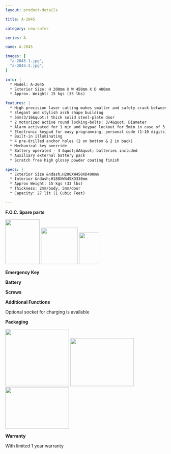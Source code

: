 ```yaml
---
layout: product-details

title: A-2045

category: new-safes

series: A

name: A-2045

images: [
  "a-2045-1.jpg",
  "a-2045-2.jpg",
]

info: |
  * Model: A-2045
  * Exterior Size: H 200mm X W 450mm X D 400mm
  * Approx. Weight: 15 kgs (33 lbs)

features: |
  * High precision laser cutting makes smaller and safety crack between door and door jamb
  * Elegant and stylish arch shape building
  * 5mm(3/16&quot;) thick solid steel-plate door 
  * 2 motorized active round locking-bolts: 3/4&quot; Diameter
  * Alarm activated for 1 min and keypad lockout for 5min in case of 3 times wrong try
  * Electronic keypad for easy programming, personal code (1-10 digits),manager code (1-10 digits)
  * Built-in illuminating
  * 4 pre-drilled anchor holes (2 on bottom & 2 in back)
  * Mechanical key override
  * Battery operated - 4 &quot;AA&quot; batteries included
  * Auxiliary external battery pack
  * Scratch free high glossy powder coating finish

specs: |
  * Exterior Size &ndash;H200XW450XD400mm
  * Interior &ndash;H188XW445XD330mm
  * Approx Weight: 15 kgs (33 lbs)
  * Thickness: 2mm/body, 5mm/door
  * Capacity: 27 lit (1 Cubic Feet)

---
```


**F.O.C. Spare parts**

<img alt="" src="{IMAGE_CDN}/a-2045-3.jpg" style="width: 108px; height: 140px" />

<img alt="" src="{IMAGE_CDN}/a-2045-4.jpg" style="width: 116px; height: 114px" />

<img alt="" src="{IMAGE_CDN}/a-2045-5.jpg" style="width: 63px; height: 99px" />

**Emergency Key**

**Battery**

**Screws**

**Additional Functions**

Optional socket for charging is available

**Packaging**

<img alt="" src="{IMAGE_CDN}/a-2045-6.jpg" style="width: 200px; height: 179px" />

<img alt="" src="{IMAGE_CDN}/a-2045-7.jpg" style="width: 200px; height: 150px" />

<img alt="" src="{IMAGE_CDN}/a-2045-8.jpg" style="width: 200px; height: 130px" />

**Warranty**

With limited 1 year warranty


